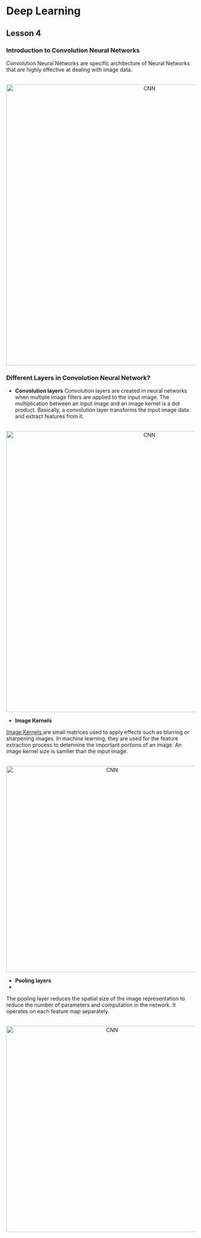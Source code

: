 # Deep Learning
## Lesson 4

<h3>Introduction to Convolution Neural Networks</h3>
Convolution Neural Networks are specific architecture of Neural Networks that are highly effective at dealing with image data.

<p align="center">
  <br>
  <img src="https://user-images.githubusercontent.com/45029614/161522174-e07a64ee-a8e0-40ac-b55f-138fed995faa.png" width="750" title="CNN">
</p>

<h3>Different Layers in Convolution Neural Network?</h3>

* <strong>Convolution layers</strong> 
 Convolution layers are created in neural networks when multiple image filters are applied to the input image. The multiplication between an input image and an image kernel is a dot product. Basically, a convolution layer transforms the input image data and extract features from it.

<p align="center">
  <br>
  <img src="https://user-images.githubusercontent.com/45029614/161530143-b053691b-2415-4c3c-aa59-671a29c3f01b.png" width="750" title="CNN">
</p>

* <strong>Image Kernels</strong>

[Image Kernels ](https://setosa.io/ev/image-kernels/) are small matrices used to apply effects such as blurring or sharpening images. In machine learning, they are used for the feature extraction process to determine the important portions of an image. An image kernel size is samller than the input image.

<p align="center">
  <br>
  <img src="https://user-images.githubusercontent.com/45029614/161528554-92ebf242-985a-43dd-ae02-81eef2109bf7.png" width="550" title="CNN">
</p>

* <strong>Pooling layers</strong>
* 
The pooling layer reduces the spatial size of the image representation to reduce the number of parameters and computation in the network. It operates on each feature map separately.

<p align="center">
  <br>
  <img src="https://user-images.githubusercontent.com/45029614/161532169-353d6913-ffd9-468f-9c83-77990ac07b53.jpeg" width="550" title="CNN">
</p>

